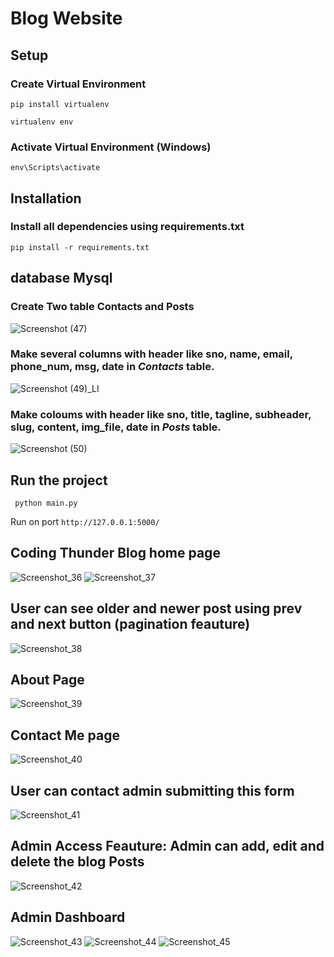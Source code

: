 # Blog Website

## Setup
### Create Virtual Environment 
```
pip install virtualenv
```
```
virtualenv env
```
### Activate Virtual Environment (Windows)
```
env\Scripts\activate
```

## Installation
### Install all dependencies using requirements.txt
```
pip install -r requirements.txt
```

## database Mysql
### Create Two table Contacts and Posts
![Screenshot (47)](https://user-images.githubusercontent.com/54779977/160832338-fba869bd-4b8e-41fc-bf63-2a9397aee8e9.png)

### Make several columns with header like sno, name, email, phone_num, msg, date in <i>Contacts</i> table.
![Screenshot (49)_LI](https://user-images.githubusercontent.com/54779977/160839635-d787d5da-3519-4190-9829-77fc21b11e8d.jpg)


### Make coloums with header like sno, title, tagline, subheader, slug, content, img_file, date in <i>Posts</i> table.
![Screenshot (50)](https://user-images.githubusercontent.com/54779977/160844614-b76627f5-34c4-4c88-bd56-04652a363784.png)

## Run the project
```
 python main.py
```
Run on port 
```http://127.0.0.1:5000/```

## Coding Thunder Blog home page

![Screenshot_36](https://user-images.githubusercontent.com/54779977/160809973-7aa97daf-ef09-4d0d-baa4-15ecda1d9f60.png)
![Screenshot_37](https://user-images.githubusercontent.com/54779977/160809185-d4072de1-4f3d-4b78-914a-25ab53f84cec.png)

## User can see older and newer post using prev and next button (pagination feauture)
![Screenshot_38](https://user-images.githubusercontent.com/54779977/160810305-210a3311-989d-46fe-9a12-433d3925d5df.png)


## About Page
![Screenshot_39](https://user-images.githubusercontent.com/54779977/160810846-e0ec21dd-4f33-4191-9f3c-62c67914a391.png)

## Contact Me page
![Screenshot_40](https://user-images.githubusercontent.com/54779977/160810914-7419706b-38ff-4242-8de6-3205adfe5fb2.png)

## User can contact admin submitting this form
![Screenshot_41](https://user-images.githubusercontent.com/54779977/160810930-eae802a9-fb24-4621-b4c4-cc24693c1a3a.png)

## Admin Access Feauture: Admin can add, edit and delete the blog Posts
![Screenshot_42](https://user-images.githubusercontent.com/54779977/160810955-5771b4cc-63a8-43fe-8810-1da60bc09af9.png)

## Admin Dashboard 
![Screenshot_43](https://user-images.githubusercontent.com/54779977/160810980-bef83a4d-baf2-4cb9-b1a9-f729672b563b.png)
![Screenshot_44](https://user-images.githubusercontent.com/54779977/160811005-2c9c5ba3-368d-4c45-85c3-fdb910149d19.png)
![Screenshot_45](https://user-images.githubusercontent.com/54779977/160811019-137bf5b7-4272-479e-a0c9-c0ceadb86cbf.png)
